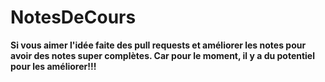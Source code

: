 # NotesDeCours

**Si vous aimer l'idée faite des pull requests et améliorer les notes pour avoir des notes super complètes. Car pour le moment, il y a du potentiel pour les améliorer!!!**
